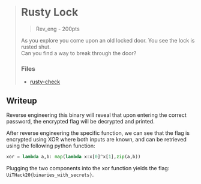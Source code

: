 ># Rusty Lock
>> Rev_eng - 200pts
>
>As you explore you come upon an old locked door. You see the lock is rusted shut. \
>Can you find a way to break through the door?
> 
> ### Files
> 
> * [rusty-check](./rusty-check)

## Writeup

Reverse engineering this binary will reveal that upon entering the correct password,
the encrypted flag will be decrypted and printed.

After reverse engineering the specific function, we can see that the flag is encrypted
using XOR where both inputs are known, and can be retrieved using the following python
function:

```python
xor = lambda a,b: map(lambda x:x[0]^x[1],zip(a,b))
```

Plugging the two components into the xor function yields the flag: `UiTHack20{binaries_with_secrets}`.
